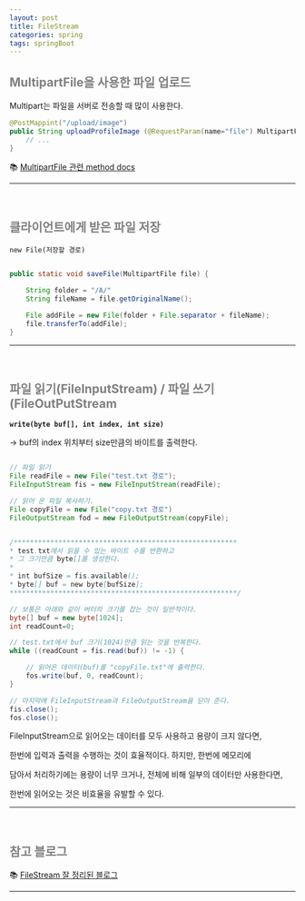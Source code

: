 ```yaml
---
layout: post
title: FileStream
categories: spring
tags: springBoot
---
```


## <span style="color:gray">MultipartFile을 사용한 파일 업로드</span>

Multipart는 파일을 서버로 전송할 때 많이 사용한다.

```java
@PostMappint("/upload/image")
public String uploadProfileImage (@RequestParam(name="file") MultipartFile file) throws IOException {
    // ...
}
```

📚 [MultipartFile 관련 method docs](https://docs.spring.io/spring-framework/docs/3.0.6.RELEASE_to_3.1.0.BUILD-SNAPSHOT/3.1.0.BUILD-SNAPSHOT/org/springframework/web/multipart/MultipartFile.html)

---

<br>

## <span style="color:gray">클라이언트에게 받은 파일 저장</span>

`new File(저장할 경로)`

```java

public static void saveFile(MultipartFile file) {

    String folder = "/A/"
    String fileName = file.getOriginalName();

    File addFile = new File(folder + File.separator + fileName);
    file.transferTo(addFile);
}
```

---

<br>

## <span style="color:gray">파일 읽기(FileInputStream) / 파일 쓰기(FileOutPutStream</span>

**`write(byte buf[], int index, int size)`**

→ buf의 index 위치부터 size만큼의 바이트를 출력한다.

```java

// 파일 읽기
File readFile = new File("test.txt 경로");
FileInputStream fis = new FileInputStream(readFile);

// 읽어 온 파일 복사하기.
File copyFile = new File("copy.txt 경로")
FileOutputStream fod = new FileOutputStream(copyFile);


/*******************************************************
* test.txt에서 읽을 수 있는 바이트 수를 반환하고
* 그 크기만큼 byte[]를 생성한다.
*
* int bufSize = fis.available();
* byte[] buf = new byte[bufSize];
********************************************************/

// 보통은 아래와 같이 버터의 크기를 잡는 것이 일반적이다.
byte[] buf = new byte[1024];
int readCount=0;

// test.txt에서 buf 크기(1024)만큼 읽는 것을 반복한다.
while ((readCount = fis.read(buf)) != -1) {

    // 읽어온 데이터(buf)를 "copyFile.txt"에 출력한다.
    fos.write(buf, 0, readCount);
}

// 마지막에 FileInputStream과 FileOutputStream을 닫아 준다.
fis.close();
fos.close();
```

FileInputStream으로 읽어오는 데이터를 모두 사용하고 용량이 크지 않다면,

한번에 입력과 출력을 수행하는 것이 효율적이다. 하지만, 한번에 메모리에

담아서 처리하기에는 용량이 너무 크거나, 전체에 비해 일부의 데이터만 사용한다면,

한번에 읽어오는 것은 비효율을 유발할 수 있다.

---

<br>

## <span style="color:gray">참고 블로그</span>

📚 [FileStream 잘 정리된 블로그](https://passionha.tistory.com/236)

---